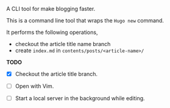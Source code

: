 A CLI tool for make blogging faster.

This is a command line tool that wraps the `Hugo new` command.

It performs the following operations,

- checkout the article title name branch
- create `index.md` in `contents/posts/<article-name>/`

**TODO**

- [x] Checkout the article title branch.
- [ ] Open with Vim.
- [ ] Start a local server in the background while editing.

